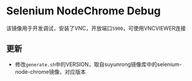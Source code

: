 # Selenium NodeChrome Debug

该镜像用于开发调试，安装了VNC，开放端口`5900`，可使用VNCVIEWER连接

## 更新

 - 修改`generate.sh`中的VERSION，取自suyunrong镜像库中的selenium-node-chrome镜像，对应版本